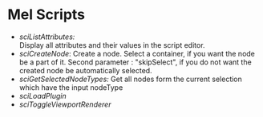 # Mel Scripts

-   *sciListAttributes:*	
	Display all attributes and their values in the script editor.
-   *sciCreateNode*:
    Create a node.
    Select a container, if you want the node be a part of it.
    Second parameter : "skipSelect", if you do not want the created node be automatically selected.
-   *sciGetSelectedNodeTypes:*
    Get all nodes form the current selection which have the input nodeType
-   *sciLoadPlugin*
-   *sciToggleViewportRenderer*
   